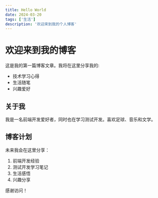 ```yaml
---
title: Hello World
date: 2024-03-20
tags: ['生活']
description: '欢迎来到我的个人博客'
---
```


# 欢迎来到我的博客

这是我的第一篇博客文章。我将在这里分享我的:

- 技术学习心得
- 生活随笔
- 兴趣爱好

## 关于我

我是一名前端开发爱好者，同时也在学习测试开发。喜欢足球、音乐和文学。

## 博客计划

未来我会在这里分享：

1. 前端开发经验
2. 测试开发学习笔记
3. 生活感悟
4. 兴趣分享

感谢访问！ 